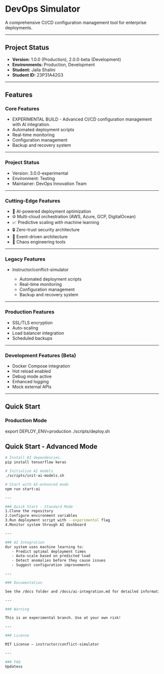 # DevOps Simulator

A comprehensive CI/CD configuration management tool for enterprise deployments.

---

## Project Status
- **Version:** 1.0.0 (Production), 2.0.0-beta (Development)
- **Environments:** Production, Development 
- **Student:** Jalla Shalini  
- **Student ID:** 23P31A42G3  

---

## Features

### Core Features
- EXPERIMENTAL BUILD - Advanced CI/CD configuration management with AI integration.  
- Automated deployment scripts  
- Real-time monitoring  
- Configuration management  
- Backup and recovery system  

---

### Project Status
- Version: 3.0.0-experimental
- Environment: Testing
- Maintainer: DevOps Innovation Team

---

### Cutting-Edge Features
- 🤖 AI-powered deployment optimization  
- 🌐 Multi-cloud orchestration (AWS, Azure, GCP, DigitalOcean)  
- 📈 Predictive scaling with machine learning  
- 🔒 Zero-trust security architecture  
- 🌊 Event-driven architecture  
- 🎯 Chaos engineering tools  

---

### Legacy Features
- Instructor/conflict-simulator

  - Automated deployment scripts
  - Real-time monitoring
  - Configuration management
  - Backup and recovery system

---

### Production Features
- SSL/TLS encryption  
- Auto-scaling  
- Load balancer integration  
- Scheduled backups  

---

### Development Features (Beta)
- Docker Compose integration  
- Hot reload enabled  
- Debug mode active  
- Enhanced logging  
- Mock external APIs  

---

## Quick Start

### Production Mode

export DEPLOY_ENV=production
./scripts/deploy.sh
## Quick Start - Advanced Mode
```bash
# Install AI dependencies
pip install tensorflow keras

# Initialize AI models
./scripts/init-ai-models.sh

# Start with AI-enhanced mode
npm run start:ai

---

### Quick Start - Standard Mode
1.Clone the repository
2.Configure environment variables
3.Run deployment script with --experimental flag
4.Monitor system through AI dashboard

--- 

### AI Integration
Our system uses machine learning to:
   - Predict optimal deployment times
   - Auto-scale based on predicted load
   - Detect anomalies before they cause issues
   - Suggest configuration improvements

---

### Documentation

See the /docs folder and /docs/ai-integration.md for detailed information

---

### Warning

This is an experimental branch. Use at your own risk!

---

### License

MIT License — instructor/conflict-simulator

---

### FAQ
Updatess
